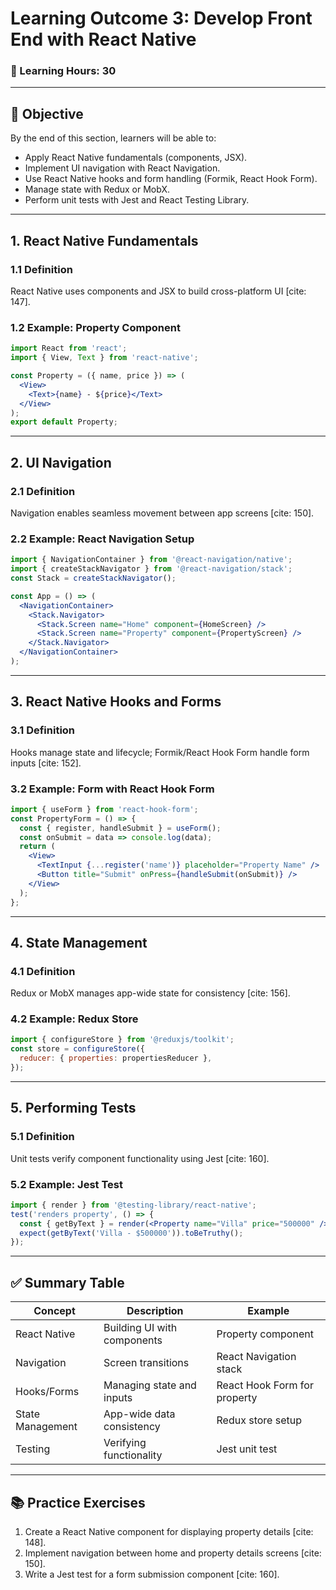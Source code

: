 # **Learning Outcome 3: Develop Front End with React Native**

### 📘 Learning Hours: 30

---

## 📌 Objective

By the end of this section, learners will be able to:
- Apply React Native fundamentals (components, JSX).
- Implement UI navigation with React Navigation.
- Use React Native hooks and form handling (Formik, React Hook Form).
- Manage state with Redux or MobX.
- Perform unit tests with Jest and React Testing Library.

---

## 1. **React Native Fundamentals**

### 1.1 Definition
React Native uses components and JSX to build cross-platform UI [cite: 147].

### 1.2 Example: Property Component
```jsx
import React from 'react';
import { View, Text } from 'react-native';

const Property = ({ name, price }) => (
  <View>
    <Text>{name} - ${price}</Text>
  </View>
);
export default Property;
```

---

## 2. **UI Navigation**

### 2.1 Definition
Navigation enables seamless movement between app screens [cite: 150].

### 2.2 Example: React Navigation Setup
```jsx
import { NavigationContainer } from '@react-navigation/native';
import { createStackNavigator } from '@react-navigation/stack';
const Stack = createStackNavigator();

const App = () => (
  <NavigationContainer>
    <Stack.Navigator>
      <Stack.Screen name="Home" component={HomeScreen} />
      <Stack.Screen name="Property" component={PropertyScreen} />
    </Stack.Navigator>
  </NavigationContainer>
);
```

---

## 3. **React Native Hooks and Forms**

### 3.1 Definition
Hooks manage state and lifecycle; Formik/React Hook Form handle form inputs [cite: 152].

### 3.2 Example: Form with React Hook Form
```jsx
import { useForm } from 'react-hook-form';
const PropertyForm = () => {
  const { register, handleSubmit } = useForm();
  const onSubmit = data => console.log(data);
  return (
    <View>
      <TextInput {...register('name')} placeholder="Property Name" />
      <Button title="Submit" onPress={handleSubmit(onSubmit)} />
    </View>
  );
};
```

---

## 4. **State Management**

### 4.1 Definition
Redux or MobX manages app-wide state for consistency [cite: 156].

### 4.2 Example: Redux Store
```jsx
import { configureStore } from '@reduxjs/toolkit';
const store = configureStore({
  reducer: { properties: propertiesReducer },
});
```

---

## 5. **Performing Tests**

### 5.1 Definition
Unit tests verify component functionality using Jest [cite: 160].

### 5.2 Example: Jest Test
```jsx
import { render } from '@testing-library/react-native';
test('renders property', () => {
  const { getByText } = render(<Property name="Villa" price="500000" />);
  expect(getByText('Villa - $500000')).toBeTruthy();
});
```

---

## ✅ Summary Table
| Concept               | Description                              | Example                        |
|-----------------------|------------------------------------------|--------------------------------|
| React Native          | Building UI with components              | Property component             |
| Navigation            | Screen transitions                       | React Navigation stack         |
| Hooks/Forms           | Managing state and inputs                | React Hook Form for property   |
| State Management      | App-wide data consistency                | Redux store setup              |
| Testing               | Verifying functionality                   | Jest unit test                 |

---

## 📚 Practice Exercises
1. Create a React Native component for displaying property details [cite: 148].
2. Implement navigation between home and property details screens [cite: 150].
3. Write a Jest test for a form submission component [cite: 160].